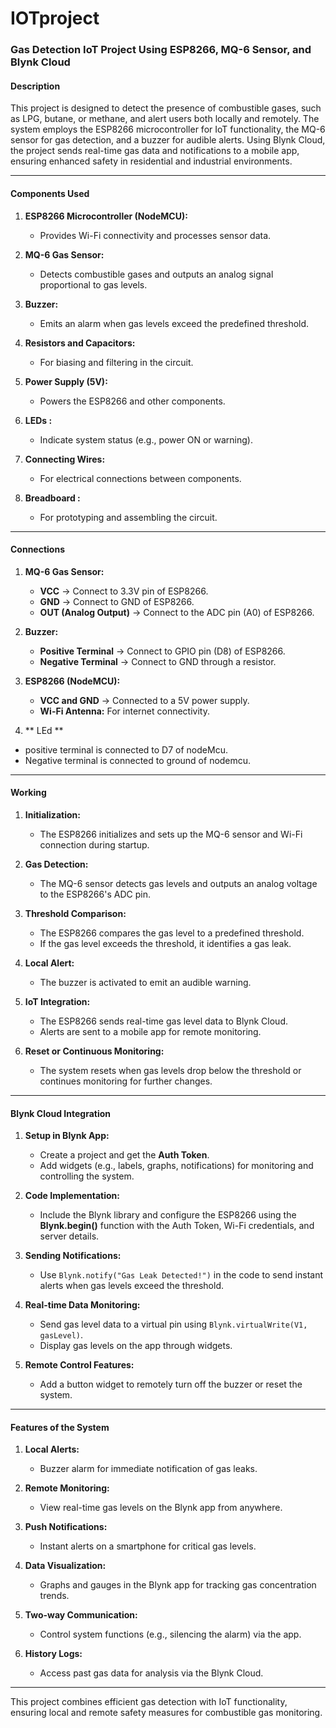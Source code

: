 # IOTproject
### **Gas Detection IoT Project Using ESP8266, MQ-6 Sensor, and Blynk Cloud**

#### **Description**  
This project is designed to detect the presence of combustible gases, such as LPG, butane, or methane, and alert users both locally and remotely. The system employs the ESP8266 microcontroller for IoT functionality, the MQ-6 sensor for gas detection, and a buzzer for audible alerts. Using Blynk Cloud, the project sends real-time gas data and notifications to a mobile app, ensuring enhanced safety in residential and industrial environments.

---

#### **Components Used**  

1. **ESP8266 Microcontroller (NodeMCU):**  
   - Provides Wi-Fi connectivity and processes sensor data.  

2. **MQ-6 Gas Sensor:**  
   - Detects combustible gases and outputs an analog signal proportional to gas levels.  

3. **Buzzer:**  
   - Emits an alarm when gas levels exceed the predefined threshold.  

4. **Resistors and Capacitors:**  
   - For biasing and filtering in the circuit.  

5. **Power Supply (5V):**  
   - Powers the ESP8266 and other components.  

6. **LEDs :**  
   - Indicate system status (e.g., power ON or warning).  

7. **Connecting Wires:**  
   - For electrical connections between components.  

8. **Breadboard :**  
   - For prototyping and assembling the circuit.  

---

#### **Connections**  

1. **MQ-6 Gas Sensor:**  
   - **VCC** → Connect to 3.3V pin of ESP8266.  
   - **GND** → Connect to GND of ESP8266.  
   - **OUT (Analog Output)** → Connect to the ADC pin (A0) of ESP8266.  

2. **Buzzer:**  
   - **Positive Terminal** → Connect to GPIO pin (D8) of ESP8266.  
   - **Negative Terminal** → Connect to GND through a resistor.  

3. **ESP8266 (NodeMCU):**  
   - **VCC and GND** → Connected to a 5V power supply.  
   - **Wi-Fi Antenna:** For internet connectivity.  
 4. ** LEd **
  - positive terminal is connected to D7 of nodeMcu.
  - Negative terminal is connected to ground of nodemcu.
---

#### **Working**

1. **Initialization:**  
   - The ESP8266 initializes and sets up the MQ-6 sensor and Wi-Fi connection during startup.  

2. **Gas Detection:**  
   - The MQ-6 sensor detects gas levels and outputs an analog voltage to the ESP8266's ADC pin.  

3. **Threshold Comparison:**  
   - The ESP8266 compares the gas level to a predefined threshold.  
   - If the gas level exceeds the threshold, it identifies a gas leak.  

4. **Local Alert:**  
   - The buzzer is activated to emit an audible warning.  

5. **IoT Integration:**  
   - The ESP8266 sends real-time gas level data to Blynk Cloud.  
   - Alerts are sent to a mobile app for remote monitoring.  

6. **Reset or Continuous Monitoring:**  
   - The system resets when gas levels drop below the threshold or continues monitoring for further changes.  

---

#### **Blynk Cloud Integration**

1. **Setup in Blynk App:**  
   - Create a project and get the **Auth Token**.  
   - Add widgets (e.g., labels, graphs, notifications) for monitoring and controlling the system.  

2. **Code Implementation:**  
   - Include the Blynk library and configure the ESP8266 using the **Blynk.begin()** function with the Auth Token, Wi-Fi credentials, and server details.  

3. **Sending Notifications:**  
   - Use `Blynk.notify("Gas Leak Detected!")` in the code to send instant alerts when gas levels exceed the threshold.  

4. **Real-time Data Monitoring:**  
   - Send gas level data to a virtual pin using `Blynk.virtualWrite(V1, gasLevel)`.  
   - Display gas levels on the app through widgets.  

5. **Remote Control Features:**  
   - Add a button widget to remotely turn off the buzzer or reset the system.  

---

#### **Features of the System**

1. **Local Alerts:**  
   - Buzzer alarm for immediate notification of gas leaks.  

2. **Remote Monitoring:**  
   - View real-time gas levels on the Blynk app from anywhere.  

3. **Push Notifications:**  
   - Instant alerts on a smartphone for critical gas levels.  

4. **Data Visualization:**  
   - Graphs and gauges in the Blynk app for tracking gas concentration trends.  

5. **Two-way Communication:**  
   - Control system functions (e.g., silencing the alarm) via the app.  
6. **History Logs:**  
   - Access past gas data for analysis via the Blynk Cloud.  

---

This project combines efficient gas detection with IoT functionality, ensuring local and remote safety measures for combustible gas monitoring.
